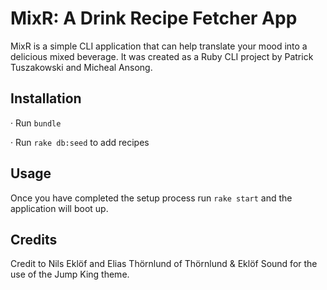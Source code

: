 # MixR: A Drink Recipe Fetcher App



MixR is a simple CLI application that can help translate your mood into a delicious mixed beverage. It was created as a Ruby CLI project by Patrick Tuszakowski and Micheal Ansong. 

## Installation

· Run `bundle`

· Run `rake db:seed` to add recipes

## Usage

Once you have completed the setup process run `rake start` and the application will boot up. 

## Credits

Credit to Nils Eklöf and Elias Thörnlund of Thörnlund & Eklöf Sound for the use of the Jump King theme.
